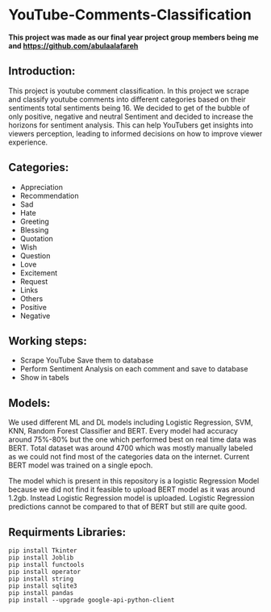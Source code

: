 # YouTube-Comments-Classification
**This project was made as our final year project group members being me and https://github.com/abulaalafareh**

## Introduction:
This project is youtube comment classification. In this project we scrape and classify youtube comments into different categories based on their sentiments total sentiments being 16. We decided to get of the bubble of only positive, negative and neutral Sentiment and decided to increase the horizons for sentiment analysis. This can help YouTubers get insights into viewers perception, leading to informed decisions on how to improve viewer experience.

## Categories:

  * Appreciation
  * Recommendation
  * Sad
  * Hate
  * Greeting
  * Blessing
  * Quotation
  * Wish
  * Question
  * Love
  * Excitement
  * Request
  * Links
  * Others
  * Positive
  * Negative

## Working steps:

  * Scrape YouTube Save them to database
  * Perform Sentiment Analysis on each comment and save to database
  * Show in tabels

## Models:
We used different ML and DL models including Logistic Regression, SVM, KNN, Random Forest Classifier and BERT. Every model had accuracy around 75%-80% but the one which performed best on real time data was BERT. Total dataset was around 4700 which was mostly manually labeled as we could not find most of the categories data on the internet. Current BERT model was trained on a single epoch.

The model which is present in this repository is a logistic Regression Model because we did not find it feasible to upload BERT model as it was around 1.2gb. Instead Logistic Regression model is uploaded. Logistic Regression predictions cannot be compared to that of BERT but still are quite good.

## Requirments Libraries:

    pip install Tkinter
    pip install Joblib
    pip install functools
    pip install operator
    pip install string
    pip install sqlite3
    pip install pandas
    pip install --upgrade google-api-python-client

